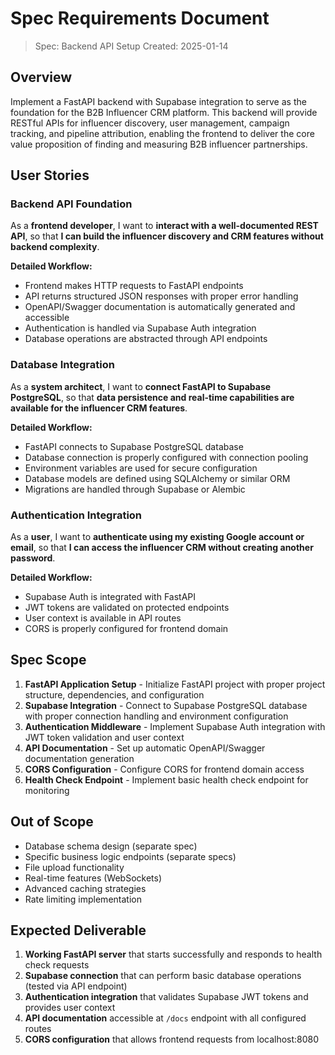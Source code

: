 # Spec Requirements Document

> Spec: Backend API Setup
> Created: 2025-01-14

## Overview

Implement a FastAPI backend with Supabase integration to serve as the foundation for the B2B Influencer CRM platform. This backend will provide RESTful APIs for influencer discovery, user management, campaign tracking, and pipeline attribution, enabling the frontend to deliver the core value proposition of finding and measuring B2B influencer partnerships.

## User Stories

### Backend API Foundation

As a **frontend developer**, I want to **interact with a well-documented REST API**, so that **I can build the influencer discovery and CRM features without backend complexity**.

**Detailed Workflow:**
- Frontend makes HTTP requests to FastAPI endpoints
- API returns structured JSON responses with proper error handling
- OpenAPI/Swagger documentation is automatically generated and accessible
- Authentication is handled via Supabase Auth integration
- Database operations are abstracted through API endpoints

### Database Integration

As a **system architect**, I want to **connect FastAPI to Supabase PostgreSQL**, so that **data persistence and real-time capabilities are available for the influencer CRM features**.

**Detailed Workflow:**
- FastAPI connects to Supabase PostgreSQL database
- Database connection is properly configured with connection pooling
- Environment variables are used for secure configuration
- Database models are defined using SQLAlchemy or similar ORM
- Migrations are handled through Supabase or Alembic

### Authentication Integration

As a **user**, I want to **authenticate using my existing Google account or email**, so that **I can access the influencer CRM without creating another password**.

**Detailed Workflow:**
- Supabase Auth is integrated with FastAPI
- JWT tokens are validated on protected endpoints
- User context is available in API routes
- CORS is properly configured for frontend domain

## Spec Scope

1. **FastAPI Application Setup** - Initialize FastAPI project with proper project structure, dependencies, and configuration
2. **Supabase Integration** - Connect to Supabase PostgreSQL database with proper connection handling and environment configuration
3. **Authentication Middleware** - Implement Supabase Auth integration with JWT token validation and user context
4. **API Documentation** - Set up automatic OpenAPI/Swagger documentation generation
5. **CORS Configuration** - Configure CORS for frontend domain access
6. **Health Check Endpoint** - Implement basic health check endpoint for monitoring

## Out of Scope

- Database schema design (separate spec)
- Specific business logic endpoints (separate specs)
- File upload functionality
- Real-time features (WebSockets)
- Advanced caching strategies
- Rate limiting implementation

## Expected Deliverable

1. **Working FastAPI server** that starts successfully and responds to health check requests
2. **Supabase connection** that can perform basic database operations (tested via API endpoint)
3. **Authentication integration** that validates Supabase JWT tokens and provides user context
4. **API documentation** accessible at `/docs` endpoint with all configured routes
5. **CORS configuration** that allows frontend requests from localhost:8080
